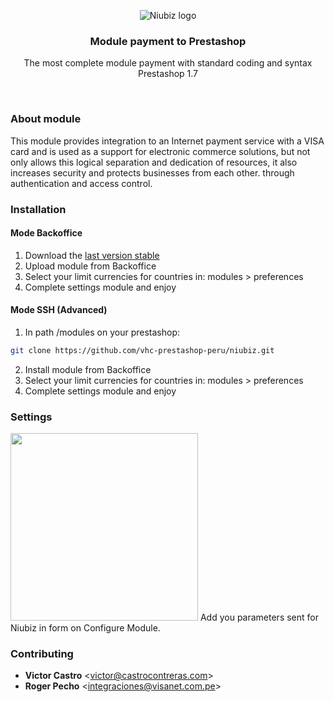 <p align="center">
    <img src="https://raw.githubusercontent.com/vhc-prestashop-peru/niubiz/master/.docs/niubiz.jpg" alt="Niubiz logo" />
</p>
<h3 align="center">Module payment to Prestashop</h3>
<p align="center">The most complete module payment with standard coding and syntax Prestashop 1.7</p>
<br />

### About module
This module provides integration to an Internet payment service with a VISA card and is used as a support for electronic commerce solutions, but not only allows this logical separation and dedication of resources, it also increases security and protects businesses from each other. through authentication and access control.
<br>

### Installation
#### Mode Backoffice
1. Download the [last version stable](https://github.com/vhc-prestashop-peru/niubiz/releases)
1. Upload module from Backoffice
2. Select your limit currencies for countries in: modules > preferences
3. Complete settings module and enjoy

#### Mode SSH (Advanced)
1. In path /modules on your prestashop:
```bash
git clone https://github.com/vhc-prestashop-peru/niubiz.git
```
2. Install module from Backoffice
3. Select your limit currencies for countries in: modules > preferences
4. Complete settings module and enjoy

### Settings
<img width="300" src="https://raw.githubusercontent.com/vhc-prestashop-peru/niubiz/master/.docs/form.png">
Add you parameters sent for Niubiz in form on Configure Module.

### Contributing
- **Victor Castro** <<victor@castrocontreras.com>>
- **Roger Pecho** <<integraciones@visanet.com.pe>>
